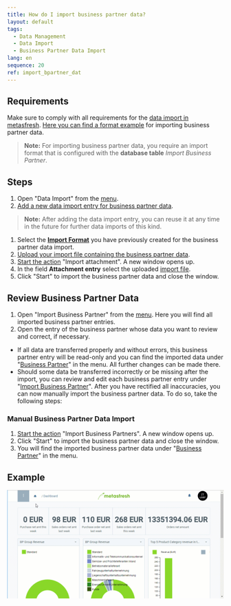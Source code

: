 ```yaml
---
title: How do I import business partner data?
layout: default
tags:
  - Data Management
  - Data Import
  - Business Partner Data Import
lang: en
sequence: 20
ref: import_bpartner_dat
---
```


## Requirements
Make sure to comply with all requirements for the [data import in metasfresh](Data_import_metasfresh). [Here you can find a format example](Import_format_example_bpartner) for importing business partner data.
 >**Note:** For importing business partner data, you require an import format that is configured with the **database table** *Import Business Partner*.

## Steps
1. Open "Data Import" from the [menu](Menu).
1. [Add a new data import entry for business partner data](New_Record_Window).
 >**Note:** After adding the data import entry, you can reuse it at any time in the future for further data imports of this kind.

1. Select the [**Import Format**](Add_import_format) you have previously created for the business partner data import.
1. [Upload your import file containing the business partner data](File_handling).
1. [Start the action](StartAction) "Import attachment". A new window opens up.
1. In the field **Attachment entry** select the uploaded [import file](Import_file_useful_tips).
1. Click "Start" to import the business partner data and close the window.

## Review Business Partner Data
1. Open "Import Business Partner" from the [menu](Menu). Here you will find all imported business partner entries.
1. Open the entry of the business partner whose data you want to review and correct, if necessary.
 - If all data are transferred properly and without errors, this business partner entry will be read-only and you can find the imported data under "[Business Partner](Menu)" in the menu. All further changes can be made there.
 - Should some data be transferred incorrectly or be missing after the import, you can review and edit each business partner entry under "[Import Business Partner](Menu)". After you have rectified all inaccuracies, you can now manually import the business partner data. To do so, take the following steps:

### Manual Business Partner Data Import
1. [Start the action](StartAction) "Import Business Partners". A new window opens up.
1. Click "Start" to import the business partner data and close the window.
1. You will find the imported business partner data under "[Business Partner](Menu)" in the menu.

## Example
![](assets/Import_BPartner_data.gif)
